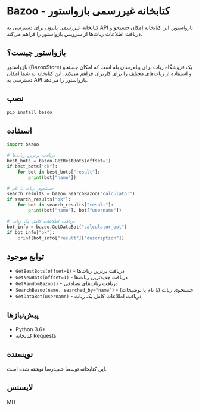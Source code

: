 # Bazoo - کتابخانه غیررسمی بازواستور

کتابخانه غیررسمی پایتون برای دسترسی به API بازواستور. این کتابخانه امکان جستجو و دریافت اطلاعات ربات‌ها از سرویس بازواستور را فراهم می‌کند.

## بازواستور چیست؟

بازواستور (BazooStore) یک فروشگاه ربات برای پیام‌رسان بله است که امکان جستجو و استفاده از ربات‌های مختلف را برای کاربران فراهم می‌کند. این کتابخانه به شما امکان دسترسی به API بازواستور را می‌دهد.

## نصب

```bash
pip install bazoo
```

## استفاده

```python
import bazoo

# دریافت برترین ربات‌ها
best_bots = bazoo.GetBestBots(offset=1)
if best_bots["ok"]:
    for bot in best_bots["result"]:
        print(bot["name"])

# جستجوی ربات با نام
search_results = bazoo.SearchBazoo("calculator")
if search_results["ok"]:
    for bot in search_results["result"]:
        print(bot["name"], bot["username"])

# دریافت اطلاعات کامل یک ربات
bot_info = bazoo.GetDataBot("calculator_bot")
if bot_info["ok"]:
    print(bot_info["result"]["description"])
```

## توابع موجود

- `GetBestBots(offset=1)` - دریافت برترین ربات‌ها
- `GetNewBots(offset=1)` - دریافت جدیدترین ربات‌ها
- `GetRandomBazoo()` - دریافت ربات‌های تصادفی
- `SearchBazoo(name, searched_by="name")` - جستجوی ربات (با نام یا توضیحات)
- `GetDataBot(username)` - دریافت اطلاعات کامل یک ربات

## پیش‌نیازها

- Python 3.6+
- کتابخانه Requests

## نویسنده

این کتابخانه توسط حمیدرضا نوشته شده است.

## لایسنس

MIT
